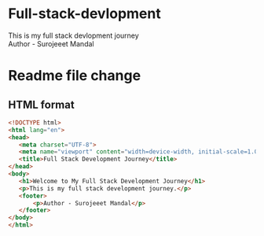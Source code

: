 # Full-stack-devlopment
This is my full stack devlopment journey 
<br>
Author - Surojeeet Mandal

# Readme file change

## HTML format
 ```html
<!DOCTYPE html>
<html lang="en">
<head>
    <meta charset="UTF-8">
    <meta name="viewport" content="width=device-width, initial-scale=1.0">
    <title>Full Stack Development Journey</title>
</head>
<body>
    <h1>Welcome to My Full Stack Development Journey</h1>
    <p>This is my full stack development journey.</p>
    <footer>
        <p>Author - Surojeeet Mandal</p>
    </footer>
</body>
</html>
 ```